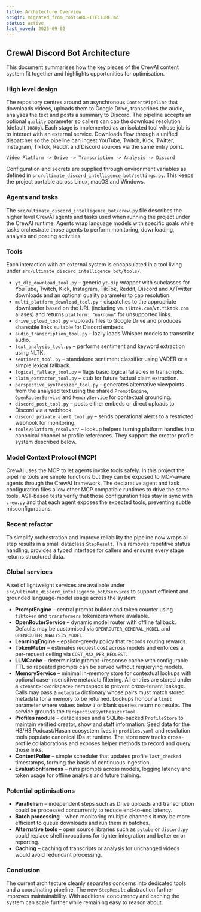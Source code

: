 ```yaml
---
title: Architecture Overview
origin: migrated_from_root:ARCHITECTURE.md
status: active
last_moved: 2025-09-02
---
```


## CrewAI Discord Bot Architecture

<!-- Migrated from root ARCHITECTURE.md -->

This document summarises how the key pieces of the CrewAI content system fit
together and highlights opportunities for optimisation.

### High level design

The repository centres around an asynchronous `ContentPipeline` that downloads
videos, uploads them to Google Drive, transcribes the audio, analyses the text
and posts a summary to Discord.  The pipeline accepts an optional `quality`
parameter so callers can cap the download resolution (default `1080p`). Each
stage is implemented as an isolated tool whose job is to interact with an
external service.  Downloads flow through a unified dispatcher so the pipeline
can ingest YouTube, Twitch, Kick, Twitter, Instagram, TikTok, Reddit and
Discord sources via the same entry point.

```text
Video Platform -> Drive -> Transcription -> Analysis -> Discord
```

Configuration and secrets are supplied through environment variables as defined
in `src/ultimate_discord_intelligence_bot/settings.py`.  This keeps the project portable across Linux, macOS and
Windows.

### Agents and tasks

The `src/ultimate_discord_intelligence_bot/crew.py` file describes the higher level
CrewAI agents and tasks used when running the project under the CrewAI runtime.
Agents wrap language models with specific goals while tasks orchestrate those
agents to perform monitoring, downloading, analysis and posting activities.

### Tools

Each interaction with an external system is encapsulated in a tool living under
`src/ultimate_discord_intelligence_bot/tools/`.

- `yt_dlp_download_tool.py` – generic `yt-dlp` wrapper with subclasses for
  YouTube, Twitch, Kick, Instagram, TikTok, Reddit, Discord and X/Twitter downloads and an
  optional quality parameter to cap resolution.
- `multi_platform_download_tool.py` – dispatches to the appropriate downloader
  based on the URL (including `vm.tiktok.com`/`vt.tiktok.com` aliases) and
  returns `platform: "unknown"` for unsupported links.
- `drive_upload_tool.py` – uploads files to Google Drive and produces shareable
  links suitable for Discord embeds.
- `audio_transcription_tool.py` – lazily loads Whisper models to transcribe
  audio.
- `text_analysis_tool.py` – performs sentiment and keyword extraction using
  NLTK.
- `sentiment_tool.py` – standalone sentiment classifier using VADER or a
  simple lexical fallback.
- `logical_fallacy_tool.py` – flags basic logical fallacies in transcripts.
- `claim_extractor_tool.py` – stub for future factual claim extraction.
- `perspective_synthesizer_tool.py` – generates alternative viewpoints from the
  analysed text using the shared `PromptEngine`, `OpenRouterService` and
  `MemoryService` for contextual grounding.
- `discord_post_tool.py` – posts either embeds or direct uploads to Discord via a
  webhook.
- `discord_private_alert_tool.py` – sends operational alerts to a restricted
  webhook for monitoring.
- `tools/platform_resolver/` – lookup helpers turning platform handles into
  canonical channel or profile references. They support the creator profile
  system described below.

### Model Context Protocol (MCP)

CrewAI uses the MCP to let agents invoke tools safely.  In this project the
pipeline tools are simple functions but they can be exposed to MCP-aware agents
through the CrewAI framework.  The declarative agent and task configuration files
allow other MCP compatible runtimes to drive the same tools.
AST-based tests verify that those configuration files stay in sync with
`crew.py` and that each agent exposes the expected tools, preventing subtle
misconfigurations.

### Recent refactor

To simplify orchestration and improve reliability the pipeline now wraps all
step results in a small dataclass `StepResult`.  This removes repetitive status
handling, provides a typed interface for callers and ensures every stage returns
structured data.

### Global services

A set of lightweight services are available under
`src/ultimate_discord_intelligence_bot/services` to support efficient and grounded
language-model usage across the system:

- **PromptEngine** – central prompt builder and token counter using
  `tiktoken` and `transformers` tokenizers where available.
- **OpenRouterService** – dynamic model router with offline fallback.
  Defaults may be customised via `OPENROUTER_GENERAL_MODEL` and
  `OPENROUTER_ANALYSIS_MODEL`.
- **LearningEngine** – epsilon‑greedy policy that records routing rewards.
- **TokenMeter** – estimates request cost across models and enforces a
  per-request ceiling via `COST_MAX_PER_REQUEST`.
- **LLMCache** – deterministic prompt→response cache with configurable TTL so
  repeated prompts can be served without requerying models.
- **MemoryService** – minimal in-memory store for contextual lookups with
  optional case-insensitive metadata filtering. All entries are stored under a
  `<tenant>:<workspace>` namespace to prevent cross-tenant leakage. Calls may
  pass a `metadata` dictionary whose pairs must match stored metadata for a
  memory to be returned. Lookups honour a `limit` parameter where values below
  `1` or blank queries return no results. The service grounds the
  `PerspectiveSynthesizerTool`.
- **Profiles module** – dataclasses and a SQLite-backed `ProfileStore` to
  maintain verified creator, show and staff information. Seed data for the
  H3/H3 Podcast/Hasan ecosystem lives in `profiles.yaml` and resolution tools
  populate canonical IDs at runtime. The store now tracks cross-profile
  collaborations and exposes helper methods to record and query those links.
- **ContentPoller** – simple scheduler that updates profile `last_checked`
  timestamps, forming the basis of continuous ingestion.
- **EvaluationHarness** – runs prompts across models, logging latency and
  token usage for offline analysis and future training.

### Potential optimisations

- **Parallelism** – independent steps such as Drive uploads and transcription
  could be processed concurrently to reduce end-to-end latency.
- **Batch processing** – when monitoring multiple channels it may be more
  efficient to queue downloads and run them in batches.
- **Alternative tools** – open source libraries such as `pytube` or `discord.py`
  could replace shell invocations for tighter integration and better error
  reporting.
- **Caching** – caching of transcripts or analysis for unchanged videos would
  avoid redundant processing.

### Conclusion

The current architecture cleanly separates concerns into dedicated tools and a
coordinating pipeline.  The new `StepResult` abstraction further improves
maintainability.  With additional concurrency and caching the system can scale
further while remaining easy to reason about.
